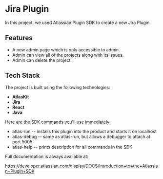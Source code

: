 # Jira Plugin
In this project, we used Atlassian Plugin SDK to create a new Jira Plugin.

## Features
- A new admin page which is only accessible to admin.
- Admin can view all of the projects along with its issues.
- Admin can delete the project.

## Tech Stack

The project is built using the following technologies:

- **AtlasKit**
- **Jira**
- **React**
- **Java**

Here are the SDK commands you'll use immediately:

* atlas-run   -- installs this plugin into the product and starts it on localhost
* atlas-debug -- same as atlas-run, but allows a debugger to attach at port 5005
* atlas-help  -- prints description for all commands in the SDK

Full documentation is always available at:

https://developer.atlassian.com/display/DOCS/Introduction+to+the+Atlassian+Plugin+SDK
